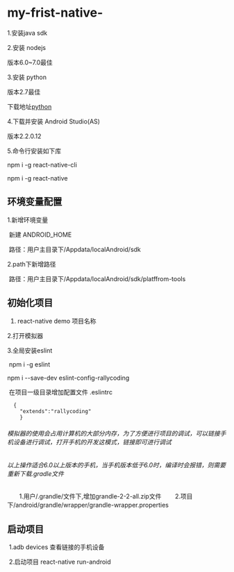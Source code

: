 # my-frist-native-
1.安装java sdk 

2.安装 nodejs 

  版本6.0~7.0最佳
  
  
3.安装 python 

  版本2.7最佳 
  
  下载地址[python](http://www.python.org/download)
  
4.下载并安装 Android Studio(AS) 

  版本2.2.0.12
  
5.命令行安装如下库 

  npm i -g react-native-cli
  
  npm i -g react-native
  
## 环境变量配置

1.新增环境变量

  新建 ANDROID_HOME
  
  路径：用户主目录下/Appdata/localAndroid/sdk
  
2.path下新增路径

  路径：用户主目录下/Appdata/localAndroid/sdk/platffrom-tools
  
## 初始化项目

1. react-native demo 项目名称

2.打开模拟器

3.全局安装eslint

  npm i -g eslint
  
  npm i --save-dev eslint-config-rallycoding
  
  在项目一级目录增加配置文件 .eslintrc
  
  
  
      {
        "extends":"rallycoding"
        }
        
###### 模拟器的使用会占用计算机的大部分内存，为了方便进行项目的调试，可以链接手机设备进行调试，打开手机的开发这模式，链接即可进行调试

###### 以上操作适合6.0以上版本的手机，当手机版本低于6.0时，编译时会报错，则需要重新下载.gradle文件
    
    1.用户/.grandle/文件下,增加grandle-2-2-all.zip文件
    
    2.项目下/android/grandle/wrapper/grandle-wrapper.properties
    
## 启动项目

  1.adb devices 查看链接的手机设备
  
  2.启动项目 react-native run-android
  
  

    
    



